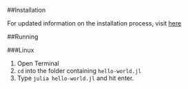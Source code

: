 ##Installation 

For updated information on the installation process, visit [here](https://github.com/JuliaLang/julia)



##Running

###Linux

1. Open Terminal
2. `cd` into the folder containing `hello-world.jl`
3. Type `julia hello-world.jl` and hit enter. 